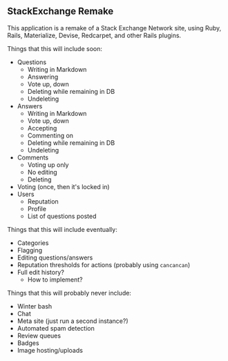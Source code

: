 ## StackExchange Remake

This application is a remake of a Stack Exchange Network site, using Ruby, Rails, Materialize, Devise, Redcarpet, and other Rails plugins.

Things that this will include soon:
- Questions
  - Writing in Markdown
  - Answering
  - Vote up, down
  - Deleting while remaining in DB
  - Undeleting
- Answers
  - Writing in Markdown
  - Vote up, down
  - Accepting
  - Commenting on
  - Deleting while remaining in DB
  - Undeleting
- Comments
  - Voting up only
  - No editing
  - Deleting
- Voting (once, then it's locked in)
- Users
  - Reputation
  - Profile
  - List of questions posted
 
Things that this will include eventually:
- Categories
- Flagging
- Editing questions/answers
- Reputation thresholds for actions (probably using `cancancan`)
- Full edit history?
  - How to implement?

Things that this will probably never include:
- Winter bash
- Chat
- Meta site (just run a second instance?)
- Automated spam detection
- Review queues
- Badges
- Image hosting/uploads